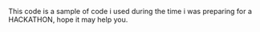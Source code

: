 This code is a sample of code i used during the time i was preparing for a HACKATHON,
hope it may help you.

